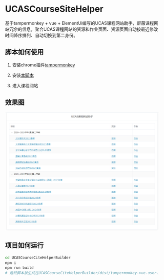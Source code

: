 # UCASCourseSiteHelper
基于tampermonkey + vue + ElementUi编写的UCAS课程网站助手，屏蔽课程网站冗余的信息，聚合UCAS课程网站的资源和作业页面、资源页面自动按最近修改时间降序排列、自动切换到第二身份。

## 脚本如何使用

1. 安装chrome插件[tampermonkey](https://www.tampermonkey.net/)

2. 安装[本脚本](https://greasyfork.org/zh-CN/scripts/426519-ucascoursecitehelper)

3. 进入课程网站

## 效果图

![preview](README.assets/preview.png)

## 项目如何运行

```bash
cd UCASCourseCiteHelperBuilder
npm i
npm run build
# 最终脚本被生成在UCASCourseCiteHelperBuilder/dist/tampermonkey-vue.user.js
```
